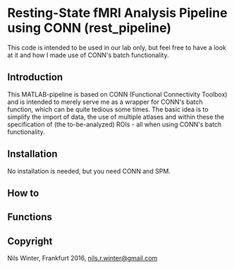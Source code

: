 # Resting-State fMRI Analysis Pipeline using CONN (rest_pipeline)

This code is intended to be used in our lab only, but feel free to have a look at it and how I made use of CONN's batch functionality.

## Introduction
This MATLAB-pipeline is based on CONN (Functional Connectivity Toolbox) and is intended to merely serve me as a wrapper for CONN's batch function, which can be quite tedious some times. The basic idea is to simplify the import of data, the use of multiple atlases and within these the specification of (the to-be-analyzed) ROIs - all when using CONN's batch functionality.

## Installation
No installation is needed, but you need CONN and SPM.

## How to

## Functions

## Copyright
Nils Winter, Frankfurt 2016, nils.r.winter@gmail.com
